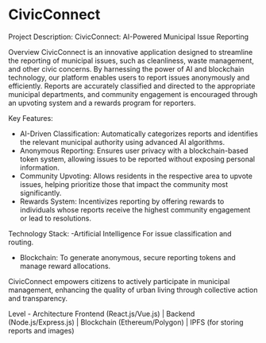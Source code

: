 # CivicConnect
Project Description: CivicConnect: AI-Powered Municipal Issue Reporting

Overview
CivicConnect is an innovative application designed to streamline the reporting of municipal issues, such as cleanliness, waste management, and other civic concerns. By harnessing the power of AI and blockchain technology, our platform enables users to report issues anonymously and efficiently. Reports are accurately classified and directed to the appropriate municipal departments, and community engagement is encouraged through an upvoting system and a rewards program for reporters.

Key Features:
- AI-Driven Classification: Automatically categorizes reports and identifies the relevant municipal authority using advanced AI algorithms.
- Anonymous Reporting: Ensures user privacy with a blockchain-based token system, allowing issues to be reported without exposing personal information.
- Community Upvoting: Allows residents in the respective area to upvote issues, helping prioritize those that impact the community most significantly.
- Rewards System: Incentivizes reporting by offering rewards to individuals whose reports receive the highest community engagement or lead to resolutions.

Technology Stack:
-Artificial Intelligence For issue classification and routing.
- Blockchain: To generate anonymous, secure reporting tokens and manage reward allocations.

CivicConnect empowers citizens to actively participate in municipal management, enhancing the quality of urban living through collective action and transparency.


Level - Architecture
Frontend (React.js/Vue.js)
      |
Backend (Node.js/Express.js)
      |
Blockchain (Ethereum/Polygon)
      |
IPFS (for storing reports and images)
